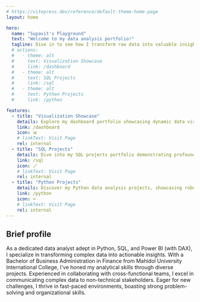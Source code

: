 ```yaml
---
# https://vitepress.dev/reference/default-theme-home-page
layout: home

hero:
  name: "Supavit's Playground"
  text: "Welcome to my data analysis portfolio!"
  tagline: Dive in to see how I transform raw data into valuable insights through visualization and modeling.
  # actions:
  #   - theme: alt
  #     text: Visualization Showcase
  #     link: /dashboard
  #   - theme: alt
  #     text: SQL Projects
  #     link: /sql
  #   - theme: alt
  #     text: Python Projects
  #     link: /python

features:
  - title: "Visualization Showcase"
    details: Explore my dashboard portfolio showcasing dynamic data visualizations and insightful analytics for informed decision-making.
    link: /dashboard
    icon: 📊
    # linkText: Visit Page
    rel: internal
  - title: "SQL Projects"
    details: Dive into my SQL projects portfolio demonstrating profound data querying for actionable insights.
    link: /sql
    icon: 🪄
    # linkText: Visit Page
    rel: internal
  - title: "Python Projects"
    details: Discover my Python data analysis projects, showcasing robust coding skills and impactful insights derived from diverse datasets.
    link: /python
    icon: ⌨️
    # linkText: Visit Page
    rel: internal
---
```

## Brief profile

As a dedicated data analyst adept in Python, SQL, and Power BI (with DAX), I specialize in transforming complex data into actionable insights. With a Bachelor of Business Administration in Finance from Mahidol University International College, I've honed my analytical skills through diverse projects. Experienced in collaborating with cross-functional teams, I excel in communicating complex data to non-technical stakeholders. Eager for new challenges, I thrive in fast-paced environments, boasting strong problem-solving and organizational skills.
